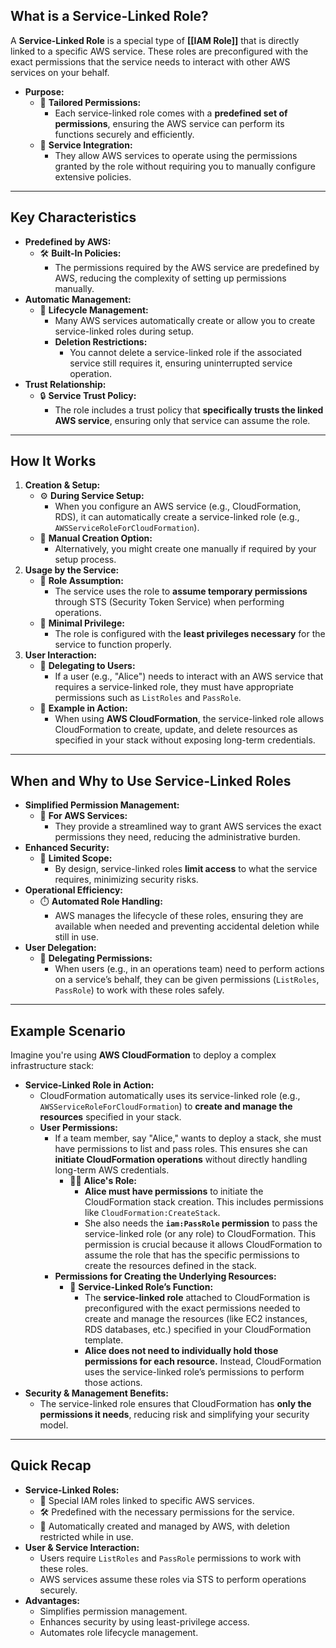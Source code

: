 ## **What is a Service-Linked Role?**

A **Service-Linked Role** is a special type of **[[IAM Role]]** that is directly linked to a specific AWS service. These roles are preconfigured with the exact permissions that the service needs to interact with other AWS services on your behalf.

- **Purpose:**
    - 🔧 **Tailored Permissions:**
        - Each service-linked role comes with a **predefined set of permissions**, ensuring the AWS service can perform its functions securely and efficiently.
    - 🤝 **Service Integration:**
        - They allow AWS services to operate using the permissions granted by the role without requiring you to manually configure extensive policies.

---

## **Key Characteristics**

- **Predefined by AWS:**
    - 🛠️ **Built-In Policies:**
        - The permissions required by the AWS service are predefined by AWS, reducing the complexity of setting up permissions manually.
- **Automatic Management:**
    - 🤖 **Lifecycle Management:**
        - Many AWS services automatically create or allow you to create service-linked roles during setup.
        - **Deletion Restrictions:**
            - You cannot delete a service-linked role if the associated service still requires it, ensuring uninterrupted service operation.
- **Trust Relationship:**
    - 🔒 **Service Trust Policy:**
        - The role includes a trust policy that **specifically trusts the linked AWS service**, ensuring only that service can assume the role.

---

## **How It Works**

1. **Creation & Setup:**
    - ⚙️ **During Service Setup:**
        - When you configure an AWS service (e.g., CloudFormation, RDS), it can automatically create a service-linked role (e.g., `AWSServiceRoleForCloudFormation`).
    - 📝 **Manual Creation Option:**
        - Alternatively, you might create one manually if required by your setup process.
2. **Usage by the Service:**
    - 🔄 **Role Assumption:**
        - The service uses the role to **assume temporary permissions** through STS (Security Token Service) when performing operations.
    - 📜 **Minimal Privilege:**
        - The role is configured with the **least privileges necessary** for the service to function properly.
3. **User Interaction:**
    - 👤 **Delegating to Users:**
        - If a user (e.g., "Alice") needs to interact with an AWS service that requires a service-linked role, they must have appropriate permissions such as `ListRoles` and `PassRole`.
    - 🚀 **Example in Action:**
        - When using **AWS CloudFormation**, the service-linked role allows CloudFormation to create, update, and delete resources as specified in your stack without exposing long-term credentials.

---

## **When and Why to Use Service-Linked Roles**

- **Simplified Permission Management:**
    - 🎯 **For AWS Services:**
        - They provide a streamlined way to grant AWS services the exact permissions they need, reducing the administrative burden.
- **Enhanced Security:**
    - 🔐 **Limited Scope:**
        - By design, service-linked roles **limit access** to what the service requires, minimizing security risks.
- **Operational Efficiency:**
    - ⏱️ **Automated Role Handling:**
        - AWS manages the lifecycle of these roles, ensuring they are available when needed and preventing accidental deletion while still in use.
- **User Delegation:**
    - 👥 **Delegating Permissions:**
        - When users (e.g., in an operations team) need to perform actions on a service’s behalf, they can be given permissions (`ListRoles`, `PassRole`) to work with these roles safely.

---

## **Example Scenario**

Imagine you're using **AWS CloudFormation** to deploy a complex infrastructure stack:

- **Service-Linked Role in Action:**
    - CloudFormation automatically uses its service-linked role (e.g., `AWSServiceRoleForCloudFormation`) to **create and manage the resources** specified in your stack.
    - **User Permissions:**
        - If a team member, say "Alice," wants to deploy a stack, she must have permissions to list and pass roles. This ensures she can **initiate CloudFormation operations** without directly handling long-term AWS credentials.
		    - 👩‍💼 **Alice's Role:**
		        - **Alice must have permissions** to initiate the CloudFormation stack creation. This includes permissions like `CloudFormation:CreateStack`.
		        - She also needs the **`iam:PassRole` permission** to pass the service-linked role (or any role) to CloudFormation. This permission is crucial because it allows CloudFormation to assume the role that has the specific permissions to create the resources defined in the stack.
		- **Permissions for Creating the Underlying Resources:**
		    - 🔧 **Service-Linked Role’s Function:**
		        - The **service-linked role** attached to CloudFormation is preconfigured with the exact permissions needed to create and manage the resources (like EC2 instances, RDS databases, etc.) specified in your CloudFormation template.
		        - **Alice does not need to individually hold those permissions for each resource.** Instead, CloudFormation uses the service-linked role’s permissions to perform those actions.
- **Security & Management Benefits:**
    - The service-linked role ensures that CloudFormation has **only the permissions it needs**, reducing risk and simplifying your security model.

---

## **Quick Recap**

- **Service-Linked Roles:**
    - 🔗 Special IAM roles linked to specific AWS services.
    - 🛠️ Predefined with the necessary permissions for the service.
    - 🤖 Automatically created and managed by AWS, with deletion restricted while in use.
- **User & Service Interaction:**
    - Users require `ListRoles` and `PassRole` permissions to work with these roles.
    - AWS services assume these roles via STS to perform operations securely.
- **Advantages:**
    - Simplifies permission management.
    - Enhances security by using least-privilege access.
    - Automates role lifecycle management.